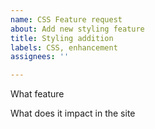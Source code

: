 ```yaml
---
name: CSS Feature request
about: Add new styling feature
title: Styling addition
labels: CSS, enhancement
assignees: ''

---
```


What feature

What does it impact in the site
